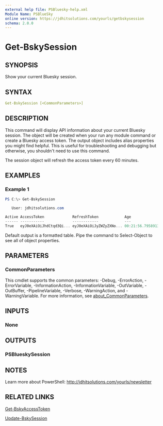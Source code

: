 ```yaml
---
external help file: PSBluesky-help.xml
Module Name: PSBlueSky
online version: https://jdhitsolutions.com/yourls/getbskysession
schema: 2.0.0
---
```


# Get-BskySession

## SYNOPSIS

Show your current Bluesky session.

## SYNTAX

```yaml
Get-BskySession [<CommonParameters>]
```

## DESCRIPTION

This command will display API information about your current Bluesky session. The object will be created when your run any module command or create a Bluesky access token. The output object includes alias properties you might find helpful. This is useful for troubleshooting and debugging but otherwise, you shouldn't need to use this command.

The session object will refresh the access token every 60 minutes.

## EXAMPLES

### Example 1

```powershell
PS C:\> Get-BskySession

   User: jdhitsolutions.com

Active AccessToken             RefreshToken            Age
------ -----------             ------------            ---
True   eyJ0eXAiOiJhdCtqd3Qi... eyJ0eXAiOiJyZWZyZXNo... 00:21:56.7958913
```

Default output is a formatted table. Pipe the command to Select-Object to see all of object properties.

## PARAMETERS

### CommonParameters

This cmdlet supports the common parameters: -Debug, -ErrorAction, -ErrorVariable, -InformationAction, -InformationVariable, -OutVariable, -OutBuffer, -PipelineVariable, -Verbose, -WarningAction, and -WarningVariable. For more information, see [about_CommonParameters](http://go.microsoft.com/fwlink/?LinkID=113216).

## INPUTS

### None

## OUTPUTS

### PSBlueskySession

## NOTES

Learn more about PowerShell: http://jdhitsolutions.com/yourls/newsletter

## RELATED LINKS

[Get-BskyAccessToken](Get-BskyAccessToken.md)

[Update-BskySession](Update-BskySession.md)
